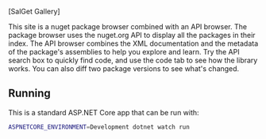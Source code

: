 [SalGet Gallery]

This site is a nuget package browser combined with an API browser. The package browser uses the nuget.org API to display all the packages in their index. The API browser combines the XML documentation and the metadata of the package's assemblies to help you explore and learn. Try the API search box to quickly find code, and use the code tab to see how the library works. You can also diff two package versions to see what's changed.

## Running

This is a standard ASP.NET Core app that can be run with:

```bash
ASPNETCORE_ENVIRONMENT=Development dotnet watch run
```

